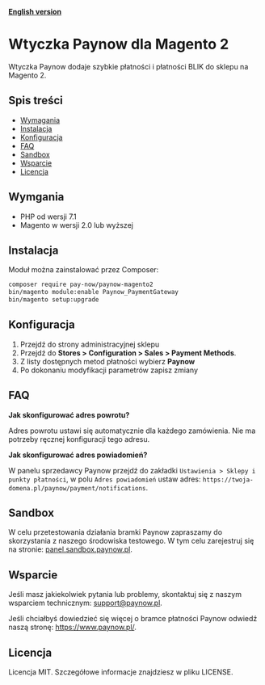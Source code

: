 [**English version**][ext0]

# Wtyczka Paynow dla Magento 2

Wtyczka Paynow dodaje szybkie płatności i płatności BLIK do sklepu na Magento 2.

## Spis treści
* [Wymagania](#wymgania)
* [Instalacja](#instalacja)
* [Konfiguracja](#konfiguracja)
* [FAQ](#faq)
* [Sandbox](#sandbox)
* [Wsparcie](#wsparcie)
* [Licencja](#licencja)

## Wymgania
- PHP od wersji 7.1
- Magento w wersji 2.0 lub wyższej

## Instalacja
Moduł można zainstalować przez Composer:
```bash
composer require pay-now/paynow-magento2
bin/magento module:enable Paynow_PaymentGateway
bin/magento setup:upgrade
```

## Konfiguracja
1. Przejdź do strony administracyjnej sklepu
2. Przejdź do  **Stores > Configuration > Sales > Payment Methods**.
3. Z listy dostępnych metod płatności wybierz **Paynow**
4. Po dokonaniu modyfikacji parametrów zapisz zmiany

## FAQ

**Jak skonfigurować adres powrotu?**

Adres powrotu ustawi się automatycznie dla każdego zamówienia. Nie ma potrzeby ręcznej konfiguracji tego adresu.

**Jak skonfigurować adres powiadomień?**

W panelu sprzedawcy Paynow przejdź do zakładki `Ustawienia > Sklepy i punkty płatności`, w polu `Adres powiadomień` ustaw adres:
`https://twoja-domena.pl/paynow/payment/notifications`.

## Sandbox
W celu przetestowania działania bramki Paynow zapraszamy do skorzystania z naszego środowiska testowego. W tym celu zarejestruj się na stronie: [panel.sandbox.paynow.pl][ext2]. 

## Wsparcie
Jeśli masz jakiekolwiek pytania lub problemy, skontaktuj się z naszym wsparciem technicznym: support@paynow.pl.

Jeśli chciałbyś dowiedzieć się więcej o bramce płatności Paynow odwiedź naszą stronę: https://www.paynow.pl/.

## Licencja
Licencja MIT. Szczegółowe informacje znajdziesz w pliku LICENSE.

[ext0]: README.EN.md
[ext1]: https://github.com/pay-now/paynow-magento2/releases/latest
[ext2]: https://panel.sandbox.paynow.pl/auth/register
